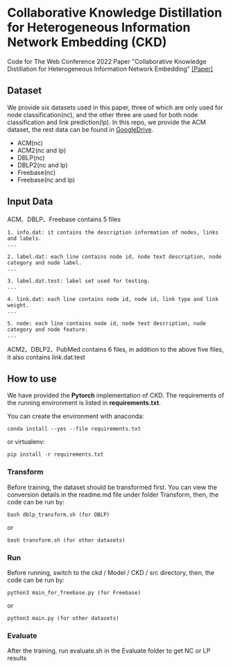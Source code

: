 # Collaborative Knowledge Distillation for Heterogeneous Information Network Embedding (CKD)
Code for The Web Conference 2022 Paper "Collaborative Knowledge Distillation for Heterogeneous Information Network Embedding" [[Paper]](https://zhoushengisnoob.github.io/papers/WWW2022.pdf)

## Dataset
We provide six datasets used in this paper, three of which are only used for node classification(nc), and the other three are used for both node classification and link prediction(lp).
In this repo, we provide the ACM dataset, the rest data can be found in [GoogleDrive](https://drive.google.com/drive/folders/1dOmetBd4wVUClUHtqYrA-r3eiXxYH8B-?usp=sharing).

* ACM(nc)
* ACM2(nc and lp)
* DBLP(nc)
* DBLP2(nc and lp)
* Freebase(nc)
* Freebase(nc and lp)

## Input Data
ACM、DBLP、Freebase contains 5 files

```
1. info.dat: it contains the description information of nodes, links and labels.
...

2. label.dat: each line contains node id, node text description, node category and node label.
...

3. label.dat.test: label set used for testing.
...

4. link.dat: each line contains node id, node id, link type and link weight.
...

5. node: each line contains node id, node text description, node category and node feature.
...
```

ACM2、DBLP2、PubMed contains 6 files, in addition to the above five files, it also contains link.dat.test


## How to use
We have provided the **Pytorch**  implementation of CKD.
The requirements of the running environment is listed in **requirements.txt**.

You can create the environment with anaconda: 

    conda install --yes --file requirements.txt

or virtualenv:

    pip install -r requirements.txt

### Transform
Before training, the dataset should be transformed first. You can view the conversion details in the readme.md file under folder Transform, then, the code can be run by:

    bash dblp_transform.sh (for DBLP)

or

    bash transform.sh (for other datasets)


### Run
Before running, switch to the ckd / Model / CKD / src directory, then, the code can be run by:

    python3 main_for_freebase.py (for Freebase)

or

    python3 main.py (for other datasets)


### Evaluate
After the training, run evaluate.sh in the Evaluate folder to get NC or LP results
